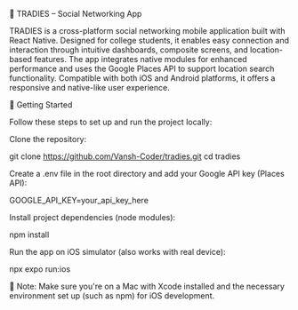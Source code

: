 📱 TRADIES – Social Networking App

TRADIES is a cross-platform social networking mobile application built with React Native. Designed for college students, it enables easy connection and interaction through intuitive
dashboards, composite screens, and location-based features. The app integrates native modules for enhanced performance and uses the Google Places API to support location search
functionality. Compatible with both iOS and Android platforms, it offers a responsive and native-like user experience.

🚀 Getting Started

Follow these steps to set up and run the project locally:

Clone the repository:

git clone https://github.com/Vansh-Coder/tradies.git
cd tradies

Create a .env file in the root directory and add your Google API key (Places API):

GOOGLE_API_KEY=your_api_key_here

Install project dependencies (node modules):

npm install

Run the app on iOS simulator (also works with real device):

npx expo run:ios

📌 Note: Make sure you're on a Mac with Xcode installed and the necessary environment set up (such as npm) for iOS development.

